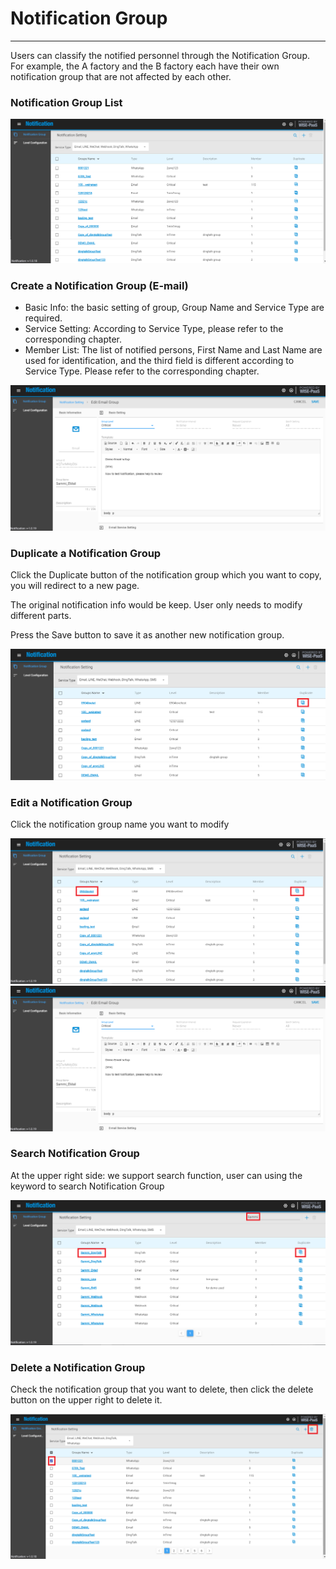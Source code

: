 # Notification Group

---

Users can classify the notified personnel through the Notification Group. For example, the A factory and the B factory each have their own notification group that are not affected by each other.

### Notification Group List

![](/assets/notification_full.png)

### Create a Notification Group \(E-mail\)

* Basic Info: the basic setting of group, Group Name and Service Type are required.
* Service Setting: According to Service Type, please refer to the corresponding chapter.
* Member List: The list of notified persons, First Name and Last Name are used for identification, and the third field is different according to Service Type. Please refer to the corresponding chapter.

![](/assets/Notification_email.png)

### Duplicate a Notification Group

Click the Duplicate button of the notification group which you want to copy, you will redirect to a new page.

The original notification info would be keep. User only needs to modify different parts.

Press the Save button to save it as another new notification group.

![](/assets/duplicatie_email.png)

### Edit a Notification Group

Click the notification group name you want to modify

![](/assets/Notification_editGroup_0911.png)![](/assets/Notification_email2.png)

### Search Notification Group

At the upper right side: we support search function, user can using the keyword to search Notification Group

![](/assets/searchbox_s.png)

### Delete a Notification Group

Check the notification group that you want to delete, then click the delete button on the upper right to delete it.

![](/assets/deleteicon.png)

